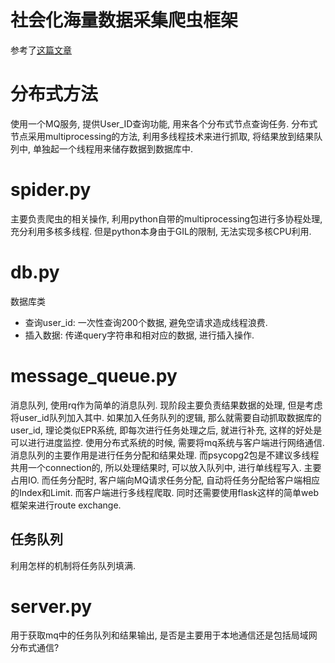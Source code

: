 # 社会化海量数据采集爬虫框架
参考了[这篇文章](http://www.lanceyan.com/tech/arch/snscrawler.html)

# 分布式方法
使用一个MQ服务, 提供User_ID查询功能, 用来各个分布式节点查询任务.
分布式节点采用multiprocessing的方法, 利用多线程技术来进行抓取, 将结果放到结果队列中, 单独起一个线程用来储存数据到数据库中.

# spider.py
主要负责爬虫的相关操作, 利用python自带的multiprocessing包进行多协程处理, 充分利用多核多线程. 但是python本身由于GIL的限制, 无法实现多核CPU利用.

# db.py
数据库类

* 查询user_id: 一次性查询200个数据, 避免空请求造成线程浪费.
* 插入数据: 传递query字符串和相对应的数据, 进行插入操作.

# message_queue.py
消息队列, 使用rq作为简单的消息队列. 现阶段主要负责结果数据的处理, 但是考虑将user_id队列加入其中.
如果加入任务队列的逻辑, 那么就需要自动抓取数据库的user_id, 理论类似EPR系统, 即每次进行任务处理之后, 就进行补充, 这样的好处是可以进行进度监控.
使用分布式系统的时候, 需要将mq系统与客户端进行网络通信. 
消息队列的主要作用是进行任务分配和结果处理. 而psycopg2包是不建议多线程共用一个connection的, 所以处理结果时, 可以放入队列中, 进行单线程写入. 主要占用IO.
而任务分配时, 客户端向MQ请求任务分配, 自动将任务分配给客户端相应的Index和Limit. 而客户端进行多线程爬取.
同时还需要使用flask这样的简单web框架来进行route exchange.

## 任务队列
利用怎样的机制将任务队列填满.

# server.py
用于获取mq中的任务队列和结果输出, 是否是主要用于本地通信还是包括局域网分布式通信?